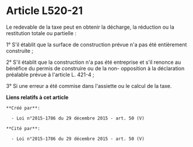 # Article L520-21

Le redevable de la taxe peut en obtenir la décharge, la réduction ou la restitution totale ou partielle :

1° S'il établit que la surface de construction prévue n'a pas été entièrement construite ;

2° S'il établit que la construction n'a pas été entreprise et s'il renonce au bénéfice du permis de construire ou de la non-
opposition à la déclaration préalable prévue à l'article L. 421-4 ;

3° Si une erreur a été commise dans l'assiette ou le calcul de la taxe.

**Liens relatifs à cet article**

	**Créé par**:

	  - Loi n°2015-1786 du 29 décembre 2015 - art. 50 (V)

	**Cité par**:

	  - Loi n°2015-1786 du 29 décembre 2015 - art. 50 (V)
